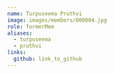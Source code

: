 ```yaml
---
name: Turpuseema Pruthvi 
image: images/members/000004.jpg 
role: formerMem
aliases:
  - turpuseema
  - pruthvi
links:
  github: link_to_github 
---
```

